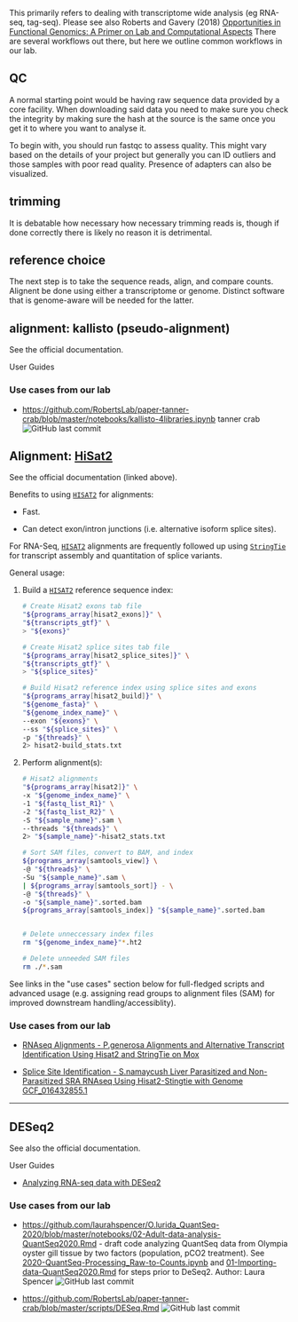 This primarily refers to dealing with transcriptome wide analysis (eg RNA-seq, tag-seq). Please see also Roberts and Gavery (2018) [Opportunities in Functional Genomics: A Primer on Lab and Computational Aspects](http://eagle.fish.washington.edu/whale/pub/jsr37309_1r8rd0.pdf)
There are several workflows out there, but here we outline common workflows in our lab.

## QC
A normal starting point would be having raw sequence data provided by a core facility. When downloading said data you need to make sure you check the integrity by making sure the hash at the source is the same once you get it to where you want to analyse it. 

To begin with, you should run fastqc to assess quality. This might vary based on the details of your project but generally you can ID outliers and those samples with poor read quality. Presence of adapters can also be visualized.


## trimming
It is debatable how necessary how necessary trimming reads is, though if done correctly there is likely no reason it is detrimental.


## reference choice
The next step is to take the sequence reads, align, and compare counts. Alignent be done using either a transcriptome or genome. Distinct software that is genome-aware will be needed for the latter. 


## alignment: kallisto (pseudo-alignment)
See the official documentation.

User Guides

### Use cases from our lab

- <https://github.com/RobertsLab/paper-tanner-crab/blob/master/notebooks/kallisto-4libraries.ipynb> tanner crab ![GitHub last commit](https://img.shields.io/github/last-commit/RobertsLab/paper-tanner-crab)


## Alignment: [HiSat2](https://daehwankimlab.github.io/hisat2/manual/)
See the official documentation (linked above).

Benefits to using [`HISAT2`](https://daehwankimlab.github.io/hisat2/) for alignments:

- Fast.

- Can detect exon/intron junctions (i.e. alternative isoform splice sites).

For RNA-Seq, [`HISAT2`](https://daehwankimlab.github.io/hisat2/) alignments are frequently followed up using [`StringTie`](https://ccb.jhu.edu/software/stringtie/) for transcript assembly and quantitation of splice variants.

General usage:

1. Build a [`HISAT2`](https://daehwankimlab.github.io/hisat2/) reference sequence index:

    ```bash
    # Create Hisat2 exons tab file
    "${programs_array[hisat2_exons]}" \
    "${transcripts_gtf}" \
    > "${exons}"

    # Create Hisat2 splice sites tab file
    "${programs_array[hisat2_splice_sites]}" \
    "${transcripts_gtf}" \
    > "${splice_sites}"

    # Build Hisat2 reference index using splice sites and exons
    "${programs_array[hisat2_build]}" \
    "${genome_fasta}" \
    "${genome_index_name}" \
    --exon "${exons}" \
    --ss "${splice_sites}" \
    -p "${threads}" \
    2> hisat2-build_stats.txt
    ```

2. Perform alignment(s):

    ```bash
    # Hisat2 alignments
    "${programs_array[hisat2]}" \
    -x "${genome_index_name}" \
    -1 "${fastq_list_R1}" \
    -2 "${fastq_list_R2}" \
    -S "${sample_name}".sam \
    --threads "${threads}" \
    2> "${sample_name}"-hisat2_stats.txt

    # Sort SAM files, convert to BAM, and index
    ${programs_array[samtools_view]} \
    -@ "${threads}" \
    -Su "${sample_name}".sam \
    | ${programs_array[samtools_sort]} - \
    -@ "${threads}" \
    -o "${sample_name}".sorted.bam
    ${programs_array[samtools_index]} "${sample_name}".sorted.bam


    # Delete unneccessary index files
    rm "${genome_index_name}"*.ht2

    # Delete unneeded SAM files
    rm ./*.sam
    ```

See links in the "use cases" section below for full-fledged scripts and advanced usage (e.g. assigning read groups to alignment files (SAM) for improved downstream handling/accessiblity).

### Use cases from our lab

- [RNAseq Alignments - P.generosa Alignments and Alternative Transcript Identification Using Hisat2 and StringTie on Mox](https://robertslab.github.io/sams-notebook/2022/09/14/RNAseq-Alignments-P.generosa-Alignments-and-Alternative-Transcript-Identification-Using-Hisat2-and-StringTie-on-Mox.html)

- [Splice Site Identification - S.namaycush Liver Parasitized and Non-Parasitized SRA RNAseq Using Hisat2-Stingtie with Genome GCF_016432855.1](https://robertslab.github.io/sams-notebook/2022/08/10/Splice-Site-Identification-S.namaycush-Liver-Parasitized-and-Non-Parasitized-SRA-RNAseq-Using-Hisat2-Stingtie-with-Genome-GCF_016432855.1.html)



---

## DESeq2

See also the official documentation.

User Guides
- [Analyzing RNA-seq data with DESeq2](http://bioconductor.org/packages/release/bioc/vignettes/DESeq2/inst/doc/DESeq2.html)


### Use cases from our lab
- <https://github.com/laurahspencer/O.lurida_QuantSeq-2020/blob/master/notebooks/02-Adult-data-analysis-QuantSeq2020.Rmd> - draft code analyzing QuantSeq data from Olympia oyster gill tissue by two factors (population, pCO2 treatment). See [2020-QuantSeq-Processing_Raw-to-Counts.ipynb](https://github.com/laurahspencer/O.lurida_QuantSeq-2020/blob/master/notebooks/2020-QuantSeq-Processing_Raw-to-Counts.ipynb) and [01-Importing-data-QuantSeq2020.Rmd](https://github.com/laurahspencer/O.lurida_QuantSeq-2020/blob/master/notebooks/01-Importing-data-QuantSeq2020.Rmd) for steps prior to DeSeq2. Author: Laura Spencer  ![GitHub last commit](https://img.shields.io/github/last-commit/laurahspencer/O.lurida_QuantSeq-2020)

- <https://github.com/RobertsLab/paper-tanner-crab/blob/master/scripts/DESeq.Rmd> ![GitHub last commit](https://img.shields.io/github/last-commit/RobertsLab/paper-tanner-crab)
